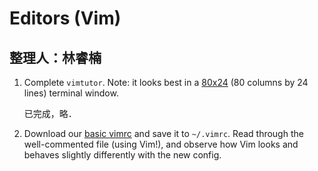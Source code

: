 # Editors (Vim)

## 整理人：林睿楠

1. Complete `vimtutor`. Note: it looks best in a [80x24][1] (80 columns by 24 lines) terminal window.

	已完成，略．
	

2. Download our [basic vimrc][2] and save it to `~/.vimrc`. Read through the well-commented file (using Vim!), and observe how Vim looks and behaves slightly differently with the new config.

[1]: <https://en.wikipedia.org/wiki/VT100> "VT100"
[2]: <https://missing.csail.mit.edu/2020/files/vimrc> "basic vimrc file"
